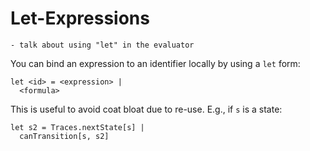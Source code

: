 # Let-Expressions

```admonish danger title="TODO"
- talk about using "let" in the evaluator
```

You can bind an expression to an identifier locally by using a `let` form:

```
let <id> = <expression> |
  <formula>
```

This is useful to avoid coat bloat due to re-use. E.g., if `s` is a state:

```
let s2 = Traces.nextState[s] |
  canTransition[s, s2]
```
